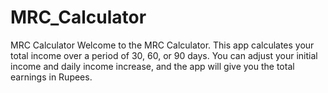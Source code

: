 # MRC_Calculator
MRC Calculator Welcome to the MRC Calculator. This app calculates your total income over a period of 30, 60, or 90 days. You can adjust your initial income and daily income increase, and the app will give you the total earnings in Rupees.
